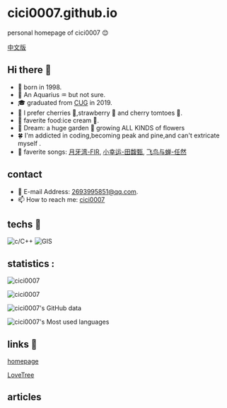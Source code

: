 # cici0007.github.io

personal homepage of cici0007 😊

[中文版](myself-cn.md)

## Hi there 👋

- 🐯 born in 1998.
- 🎂 An Aquarius ♒ but not sure.
- 🎓 graduated from [CUG](https://www.cug.edu.cn) in 2019.
- 🍻 I prefer cherries 🍒,strawberry 🍓 and cherry tomtoes 🍅.
- 🌹  faverite food:ice cream 🍦.
- 🌸 Dream: a huge garden 🏡 growing ALL KINDS of flowers
- 🍀 I'm addicted in coding,becoming peak and pine,and can't extricate myself .
- 📀 faverite songs:
[月牙湾-FIR](https://y.qq.com/n/ryqq/songDetail/0016IvEW0kcA1M),
[小幸运-田馥甄](https://y.qq.com/n/ryqq/songDetail/004WwYrR0Uhdzk),
[飞鸟与蝉-任然](https://y.qq.com/n/ryqq/songDetail/004Fimy419PpsA)

## contact

- 📧 E-mail Address: 2693995851@qq.com.
- 📫 How to reach me: [cici0007](https://cici0007.github.io)

## techs 🔧

![c/C++](https://img.shields.io/badge/CODE-C++-informational?style=flat&logo=C++&logoColor=white&color=f5d4d9)
![GIS](https://img.shields.io/badge/OS-<Windows>-informational?style=flat&logo=data:image/svg%2bxml;base64,<BASE64_DATA>)

## statistics :

<!-- ($$ \int_0^1 {x^2} \{\rm d}x $$ -->

![cici0007](https://github-profile-trophy.vercel.app/?username=cici0007)

![cici0007](https://komarev.com/ghpvc/?username=cici0007&color=FF00FF)

![cici0007's GitHub data](https://github-readme-stats.vercel.app/api?username=cici0007)

![cici0007's Most used languages](https://github-readme-stats.vercel.app/api/top-langs?username=cici0007&show_icons=true&count_private=true&theme=gotham)

## links 🔗

[homepage](https://cici0007.github.io)

[LoveTree](https://cici0007.github.io/LoveTree/)

## articles

